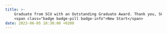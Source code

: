 ```yaml
---
title: >-
    Graduate from SCU with an Outstanding Graduate Award. Thank you, SCU!
    <span class="badge badge-pill badge-info">New Start</span>
date: 2023-06-05 18:30:00 +0200
---
```

